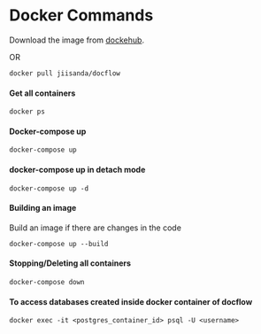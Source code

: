 # Docker Commands

Download the image from [dockehub](https://hub.docker.com/r/jiisanda/docflow).

OR

```commandline
docker pull jiisanda/docflow
```

#### Get all containers
```commandline
docker ps
```

#### Docker-compose up
```commandline
docker-compose up
```

#### docker-compose up in detach mode
```commandline
docker-compose up -d
```

#### Building an image
Build an image if there are changes in the code
```commandline
docker-compose up --build
```

#### Stopping/Deleting all containers
```commandline
docker-compose down
```


#### To access databases created inside docker container of docflow
```commandline
docker exec -it <postgres_container_id> psql -U <username>
```
